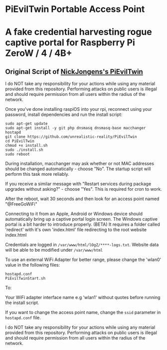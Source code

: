 # PiEvilTwin Portable Access Point

# A fake credential harvesting rogue captive portal for Raspberry Pi ZeroW / 4 / 4B+

## Original Script of [NickJongens's PiEvilTwin](https://github.com/NickJongens/PiEvilTwin)

I do NOT take any responsibility for your actions while using any material provided from this repository.
Performing attacks on public users is illegal and should require permission from all users within the radius of the network.

Once you've done installing raspiOS into your rpi, reconnect using your password, install dependencies and run the install script:

```
sudo apt-get update
sudo apt-get install -y git php dnsmasq dnsmasq-base macchanger hostapd
git clone https://github.com/unrealistic-reality/PiEvilTwin
cd PiEvilTwin
chmod +x install.sh
sudo ./install.sh
sudo reboot
```
During installation, macchanger may ask whether or not MAC addresses should be changed automatically - choose "No". The startup script will perform this task more reliably.

If you receive a similar message with "Restart services during package upgrades without asking?" - choose "Yes".
This is required for cron to work.

After the reboot, wait 30 seconds and then look for an access point named "@FreeGoWiFi" 

Connecting to it from an Apple, Android or Windows device should automatically bring up a captive portal login screen.
The Windows captive portal is a bit harder to introduce properly. (BETA)
It requires a folder called 'redirect' with it's own 'index.html' file redirecting to the root website index.html

Credentials are logged in `/var/www/html/lOgZ/****-logs.txt`.
Website data will be able to be modified under `/var/www/html`

To use an external WiFi Adapter for better range, please change the
'wlan0' value in the following files:

```
hostapd.conf
PiEvilTwinStart.sh 
```

To:

Your WiFi adapter interface name e.g 'wlan1' without quotes before running the install script.

If you want to change the access point name, change the `ssid` parameter in `hostapd.conf` file.

I do NOT take any responsibility for your actions while using any material provided from this repository.
Performing attacks on public users is illegal and should require permission from all users within the radius of the network.
